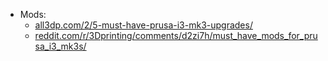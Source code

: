 - Mods:
	- [all3dp.com/2/5-must-have-prusa-i3-mk3-upgrades/](https://all3dp.com/2/5-must-have-prusa-i3-mk3-upgrades/)
	- [reddit.com/r/3Dprinting/comments/d2zi7h/must_have_mods_for_prusa_i3_mk3s/](https://www.reddit.com/r/3Dprinting/comments/d2zi7h/must_have_mods_for_prusa_i3_mk3s/)